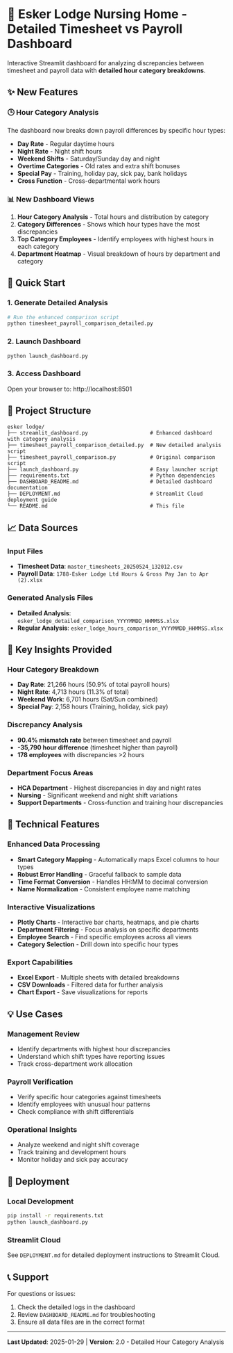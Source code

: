 # 🏥 Esker Lodge Nursing Home - Detailed Timesheet vs Payroll Dashboard

Interactive Streamlit dashboard for analyzing discrepancies between timesheet and payroll data with **detailed hour category breakdowns**.

## ✨ New Features

### 🕒 Hour Category Analysis
The dashboard now breaks down payroll differences by specific hour types:
- **Day Rate** - Regular daytime hours
- **Night Rate** - Night shift hours  
- **Weekend Shifts** - Saturday/Sunday day and night
- **Overtime Categories** - Old rates and extra shift bonuses
- **Special Pay** - Training, holiday pay, sick pay, bank holidays
- **Cross Function** - Cross-departmental work hours

### 📊 New Dashboard Views
1. **Hour Category Analysis** - Total hours and distribution by category
2. **Category Differences** - Shows which hour types have the most discrepancies
3. **Top Category Employees** - Identify employees with highest hours in each category
4. **Department Heatmap** - Visual breakdown of hours by department and category

## 🚀 Quick Start

### 1. Generate Detailed Analysis
```bash
# Run the enhanced comparison script
python timesheet_payroll_comparison_detailed.py
```

### 2. Launch Dashboard
```bash
python launch_dashboard.py
```

### 3. Access Dashboard
Open your browser to: http://localhost:8501

## 📁 Project Structure

```
esker lodge/
├── streamlit_dashboard.py                    # Enhanced dashboard with category analysis
├── timesheet_payroll_comparison_detailed.py  # New detailed analysis script
├── timesheet_payroll_comparison.py           # Original comparison script
├── launch_dashboard.py                       # Easy launcher script
├── requirements.txt                          # Python dependencies
├── DASHBOARD_README.md                       # Detailed dashboard documentation
├── DEPLOYMENT.md                             # Streamlit Cloud deployment guide
└── README.md                                 # This file
```

## 📈 Data Sources

### Input Files
- **Timesheet Data**: `master_timesheets_20250524_132012.csv`
- **Payroll Data**: `1788-Esker Lodge Ltd Hours & Gross Pay Jan to Apr (2).xlsx`

### Generated Analysis Files
- **Detailed Analysis**: `esker_lodge_detailed_comparison_YYYYMMDD_HHMMSS.xlsx`
- **Regular Analysis**: `esker_lodge_hours_comparison_YYYYMMDD_HHMMSS.xlsx`

## 🎯 Key Insights Provided

### Hour Category Breakdown
- **Day Rate**: 21,266 hours (50.9% of total payroll hours)
- **Night Rate**: 4,713 hours (11.3% of total)
- **Weekend Work**: 6,701 hours (Sat/Sun combined)
- **Special Pay**: 2,158 hours (Training, holiday, sick pay)

### Discrepancy Analysis
- **90.4% mismatch rate** between timesheet and payroll
- **-35,790 hour difference** (timesheet higher than payroll)
- **178 employees** with discrepancies >2 hours

### Department Focus Areas
- **HCA Department** - Highest discrepancies in day and night rates
- **Nursing** - Significant weekend and night shift variations
- **Support Departments** - Cross-function and training hour discrepancies

## 🔧 Technical Features

### Enhanced Data Processing
- **Smart Category Mapping** - Automatically maps Excel columns to hour types
- **Robust Error Handling** - Graceful fallback to sample data
- **Time Format Conversion** - Handles HH:MM to decimal conversion
- **Name Normalization** - Consistent employee name matching

### Interactive Visualizations
- **Plotly Charts** - Interactive bar charts, heatmaps, and pie charts
- **Department Filtering** - Focus analysis on specific departments
- **Employee Search** - Find specific employees across all views
- **Category Selection** - Drill down into specific hour types

### Export Capabilities
- **Excel Export** - Multiple sheets with detailed breakdowns
- **CSV Downloads** - Filtered data for further analysis
- **Chart Export** - Save visualizations for reports

## 💡 Use Cases

### Management Review
- Identify departments with highest hour discrepancies
- Understand which shift types have reporting issues
- Track cross-department work allocation

### Payroll Verification
- Verify specific hour categories against timesheets
- Identify employees with unusual hour patterns
- Check compliance with shift differentials

### Operational Insights
- Analyze weekend and night shift coverage
- Track training and development hours
- Monitor holiday and sick pay accuracy

## 🚀 Deployment

### Local Development
```bash
pip install -r requirements.txt
python launch_dashboard.py
```

### Streamlit Cloud
See `DEPLOYMENT.md` for detailed deployment instructions to Streamlit Cloud.

## 📞 Support

For questions or issues:
1. Check the detailed logs in the dashboard
2. Review `DASHBOARD_README.md` for troubleshooting
3. Ensure all data files are in the correct format

---

**Last Updated**: 2025-01-29 | **Version**: 2.0 - Detailed Hour Category Analysis 